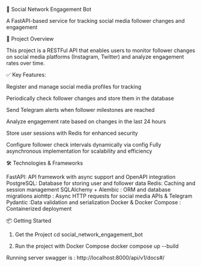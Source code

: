 🚀 Social Network Engagement Bot

A FastAPI-based service for tracking social media follower changes and engagement

📌 Project Overview

This project is a RESTFul API that enables users to monitor follower changes on social media platforms (Instagram, Twitter) and analyze engagement rates over time.

✅ Key Features:

Register and manage social media profiles for tracking

Periodically check follower changes and store them in the database

Send Telegram alerts when follower milestones are reached

Analyze engagement rate based on changes in the last 24 hours

Store user sessions with Redis for enhanced security

Configure follower check intervals dynamically via config
Fully asynchronous implementation for scalability and efficiency

🛠 Technologies & Frameworks

FastAPI: API framework with async support and OpenAPI integration
PostgreSQL: Database for storing user and follower data
Redis: Caching and session management
SQLAlchemy + Alembic : ORM and database migrations
aiohttp : Async HTTP requests for social media APIs & Telegram
Pydantic :Data validation and serialization
Docker & Docker Compose : Containerized deployment



📦 Getting Started
1. Get the Project
cd social_network_engagement_bot

2. Run the project with Docker Compose
docker compose up --build


Running server swagger is :
http://localhost:8000/api/v1/docs#/

